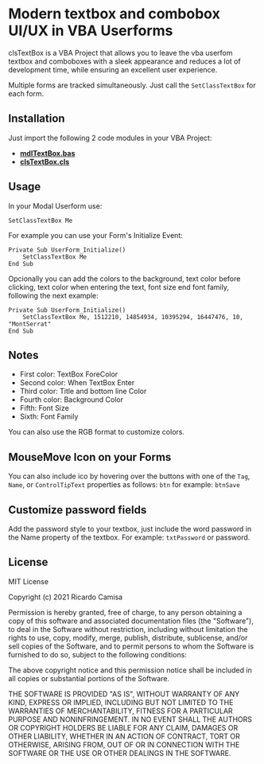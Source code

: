 # Modern textbox and combobox UI/UX in VBA Userforms

clsTextBox is a VBA Project that allows you to leave the vba userfom textbox and comboboxes with a sleek appearance and reduces a lot of development time, while ensuring an excellent user experience.

Multiple forms are tracked simultaneously. Just call the `SetClassTextBox` for each form.

## Installation

Just import the following 2 code modules in your VBA Project:

- [**mdlTextBox.bas**](https://github.com/ricardocamisa/clsTextBox/blob/main/src/mdlTextBox.bas)
- [**clsTextBox.cls**](https://github.com/ricardocamisa/clsTextBox/blob/main/src/clsTextBox.cls)

## Usage

In your Modal Userform use:

```vba
SetClassTextBox Me
```

For example you can use your Form's Initialize Event:

```vba
Private Sub UserForm_Initialize()
    SetClassTextBox Me
End Sub
```

Opcionally you can add the colors to the background, text color before clicking, text color when entering the text, font size end font family, following the next example:

```VBA
Private Sub UserForm_Initialize()
    SetClassTextBox Me, 1512210, 14854934, 10395294, 16447476, 10, "MontSerrat"
End Sub
```

## Notes

- First color: TextBox ForeColor
- Second color: When TextBox Enter
- Third color: Title and bottom line Color
- Fourth color: Background Color
- Fifth: Font Size
- Sixth: Font Family

You can also use the RGB format to customize colors.

## MouseMove Icon on your Forms

You can also include ico by hovering over the buttons with one of the `Tag`, `Name`, or `ControlTipText` properties as follows: `btn` for example: `btnSave`

## Customize password fields

Add the password style to your textbox, just include the word password in the Name property of the textbox. For example: `txtPassword` or password.
## License

MIT License

Copyright (c) 2021 Ricardo Camisa

Permission is hereby granted, free of charge, to any person obtaining a copy of this software and associated documentation files (the "Software"), to deal in the Software without restriction, including without limitation the rights to use, copy, modify, merge, publish, distribute, sublicense, and/or sell copies of the Software, and to permit persons to whom the Software is furnished to do so, subject to the following conditions:

The above copyright notice and this permission notice shall be included in all copies or substantial portions of the Software.

THE SOFTWARE IS PROVIDED "AS IS", WITHOUT WARRANTY OF ANY KIND, EXPRESS OR IMPLIED, INCLUDING BUT NOT LIMITED TO THE WARRANTIES OF MERCHANTABILITY, FITNESS FOR A PARTICULAR PURPOSE AND NONINFRINGEMENT. IN NO EVENT SHALL THE AUTHORS OR COPYRIGHT HOLDERS BE LIABLE FOR ANY CLAIM, DAMAGES OR OTHER LIABILITY, WHETHER IN AN ACTION OF CONTRACT, TORT OR OTHERWISE, ARISING FROM, OUT OF OR IN CONNECTION WITH THE SOFTWARE OR THE USE OR OTHER DEALINGS IN THE SOFTWARE.
